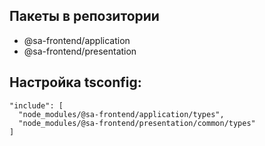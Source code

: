## Пакеты в репозитории

- @sa-frontend/application
- @sa-frontend/presentation

## Настройка tsconfig:
```
"include": [
  "node_modules/@sa-frontend/application/types",
  "node_modules/@sa-frontend/presentation/common/types"
]
```